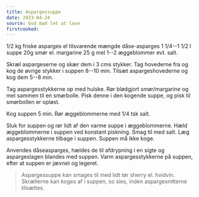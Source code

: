 ```yaml
---
title: Aspargessuppe
date: 2023-04-24
source: God mad let at lave
firstcooked: 
---
```


1/2 kg friske asparges el tilsvarende mængde dåse-asparges
1 1/4--1 1/2 l suppe
20g smør el. margarine
25 g mel
1--2 æggeblommer
evt. salt.


Skræl aspargeserne og skær dem i 3 cms stykker. Tag hovederne fra og kog de
øvrige stykker i suppen 8--10 min.
Tilsæt aspargeshovederne og kog dem 5--8 min.

Tag aspargesstykkerne op med hulske. Rør blødgjort smør/margarine og mel
sammen til en smørbolle. Pisk denne i den kogende suppe, og pisk til
smørbollen er opløst.

Kog suppen 5 min. Rør æggeblommerne med 1/4 tsk salt.

Sluk for suppen og rør lidt af den varme suppe i æggeblommerne. Hæld
æggeblommerne i suppen ved konstant piskning. Smag til med salt. Læg
aspargesstykkerne tilbage i suppen. Suppen må ikke koge.

Anvendes dåseasparges, hældes de til afdrypning i en sigte og aspargeslagen
blandes med suppen. Varm aspargesstykkerne på suppen, efter at suppen er
jævnet og legeret.

> Aspargessuppe kan smages til med lidt tør sherry el. hvidvin. Skrællerne kan
> koges af i suppen, so sies, inden aspargesnitterne tilsættes.

